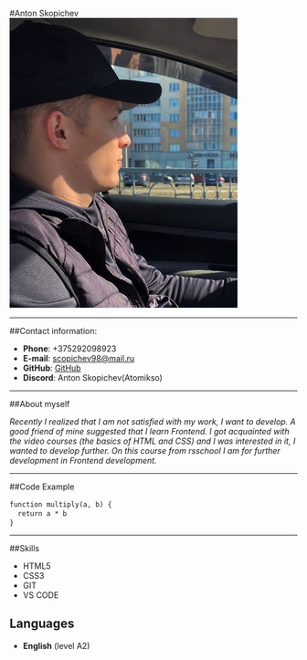 #Anton Skopichev
![drive](img/drivers1.jpg)
***
##Contact information:
* __Phone__: +375292098923
* __E-mail__: scopichev98@mail.ru
* __GitHub__: [GitHub](https://github.com/Atomikso)
* __Discord__: Anton Skopichev(Atomikso)
***
##About myself

_Recently I realized that I am not satisfied with my work, I want to develop.
A good friend of mine suggested that I learn Frontend.
I got acquainted with the video courses (the basics of HTML and CSS) and I was interested in it, I wanted to develop further.
On this course from rsschool I am for further development in Frontend development._
***
##Code Example
~~~
function multiply(a, b) {
  return a * b
} 
~~~

***
##Skills
* HTML5 
* CSS3
* GIT
* VS CODE
## Languages

* __English__ (level A2)
